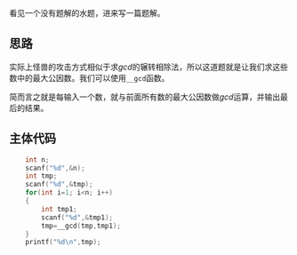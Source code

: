 看见一个没有题解的水题，进来写一篇题解。

## 思路

实际上怪兽的攻击方式相似于求$gcd$的辗转相除法，所以这道题就是让我们求这些数中的最大公因数。我们可以使用`__gcd`函数。

简而言之就是每输入一个数，就与前面所有数的最大公因数做$gcd$运算，并输出最后的结果。

## 主体代码

```cpp
	int n;
	scanf("%d",&n);
	int tmp;
	scanf("%d",&tmp);
	for(int i=1; i<n; i++)
	{
		int tmp1;
		scanf("%d",&tmp1);
		tmp=__gcd(tmp,tmp1);
	}
	printf("%d\n",tmp);
```

